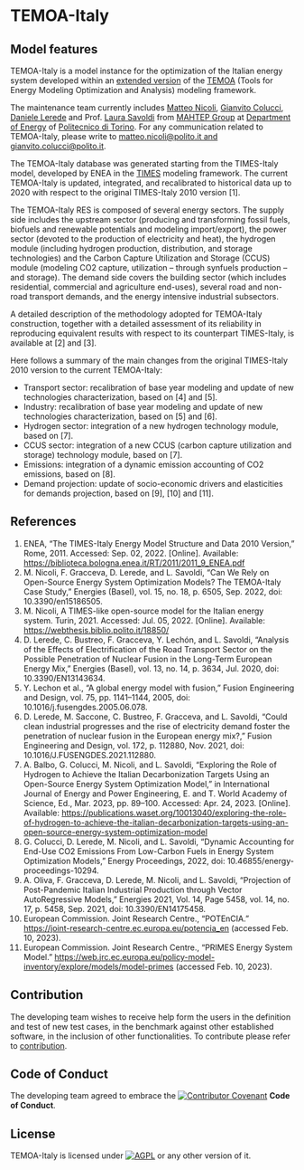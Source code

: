 # TEMOA-Italy
## Model features

TEMOA-Italy is a model instance for the optimization of the Italian energy system developed within an [extended version](https://github.com/MAHTEP/TEMOA) of the [TEMOA](https://temoacloud.com/) (Tools for Energy Modeling Optimization and Analysis) modeling framework.

The maintenance team currently includes [Matteo Nicoli](http://www.mahtep.polito.it/people/phd_students/nicoli_matteo), [Gianvito Colucci](http://www.mahtep.polito.it/people/phd_students/colucci_gianvito), [Daniele Lerede](http://www.mahtep.polito.it/people/phd_students/lerede_daniele) and Prof. [Laura Savoldi](http://www.mahtep.polito.it/people/head/savoldi_laura) from [MAHTEP Group](http://www.mahtep.polito.it) at [Department of Energy](https://www.denerg.polito.it/en/) of [Politecnico di Torino](https://www.polito.it/en).
For any communication related to TEMOA-Italy, please write to [matteo.nicoli@polito.it and gianvito.colucci@polito.it](mailto:matteo.nicoli@polito.it;gianvito.colucci@polito.it).

The TEMOA-Italy database was generated starting from the TIMES-Italy model, developed by ENEA in the [TIMES](https://iea-etsap.org/index.php/etsap-tools/model-generators/times) modeling framework. The current TEMOA-Italy is updated, integrated, and recalibrated to historical data up to 2020 with respect to the original TIMES-Italy 2010 version [1].

The TEMOA-Italy RES is composed of several energy sectors.
The supply side includes the upstream sector (producing and transforming fossil fuels, biofuels and renewable potentials and modeling import/export), the power sector (devoted to the production of electricity and heat), the hydrogen module (including hydrogen production, distribution, and storage technologies) and the Carbon Capture Utilization and Storage (CCUS) module (modeling CO2 capture, utilization – through synfuels production – and storage).
The demand side covers the building sector (which includes residential, commercial and agriculture end-uses), several road and non-road transport demands, and the energy intensive industrial subsectors.

A detailed description of the methodology adopted for TEMOA-Italy construction, together with a detailed assessment of its reliability in reproducing equivalent results with respect to its counterpart TIMES-Italy, is available at [2] and [3].

Here follows a summary of the main changes from the original TIMES-Italy 2010 version to the current TEMOA-Italy:
- Transport sector: recalibration of base year modeling and update of new technologies characterization, based on [4] and [5].
- Industry: recalibration of base year modeling and update of new technologies characterization, based on [5] and [6].
- Hydrogen sector: integration of a new hydrogen technology module, based on [7].
- CCUS sector: integration of a new CCUS (carbon capture utilization and storage) technology module, based on [7].
- Emissions: integration of a dynamic emission accounting of CO2 emissions, based on [8].
- Demand projection: update of socio-economic drivers and elasticities for demands projection, based on [9], [10] and [11].

## References

1. ENEA, “The TIMES-Italy Energy Model Structure and Data 2010 Version,” Rome, 2011. Accessed: Sep. 02, 2022. [Online]. Available: https://biblioteca.bologna.enea.it/RT/2011/2011_9_ENEA.pdf
2. M. Nicoli, F. Gracceva, D. Lerede, and L. Savoldi, “Can We Rely on Open-Source Energy System Optimization Models? The TEMOA-Italy Case Study,” Energies (Basel), vol. 15, no. 18, p. 6505, Sep. 2022, doi: 10.3390/en15186505.
3. M. Nicoli, A TIMES-like open-source model for the Italian energy system. Turin, 2021. Accessed: Jul. 05, 2022. [Online]. Available: https://webthesis.biblio.polito.it/18850/
4. D. Lerede, C. Bustreo, F. Gracceva, Y. Lechón, and L. Savoldi, “Analysis of the Effects of Electrification of the Road Transport Sector on the Possible Penetration of Nuclear Fusion in the Long-Term European Energy Mix,” Energies (Basel), vol. 13, no. 14, p. 3634, Jul. 2020, doi: 10.3390/EN13143634.
5. Y. Lechon et al., “A global energy model with fusion,” Fusion Engineering and Design, vol. 75, pp. 1141–1144, 2005, doi: 10.1016/j.fusengdes.2005.06.078.
6. D. Lerede, M. Saccone, C. Bustreo, F. Gracceva, and L. Savoldi, “Could clean industrial progresses and the rise of electricity demand foster the penetration of nuclear fusion in the European energy mix?,” Fusion Engineering and Design, vol. 172, p. 112880, Nov. 2021, doi: 10.1016/J.FUSENGDES.2021.112880.
7. A. Balbo, G. Colucci, M. Nicoli, and L. Savoldi, “Exploring the Role of Hydrogen to Achieve the Italian Decarbonization Targets Using an Open-Source Energy System Optimization Model,” in International Journal of Energy and Power Engineering, E. and T. World Academy of Science, Ed., Mar. 2023, pp. 89–100. Accessed: Apr. 24, 2023. [Online]. Available: https://publications.waset.org/10013040/exploring-the-role-of-hydrogen-to-achieve-the-italian-decarbonization-targets-using-an-open-source-energy-system-optimization-model
8. G. Colucci, D. Lerede, M. Nicoli, and L. Savoldi, “Dynamic Accounting for End-Use CO2 Emissions From Low-Carbon Fuels in Energy System Optimization Models,” Energy Proceedings, 2022, doi: 10.46855/energy-proceedings-10294.
9. A. Oliva, F. Gracceva, D. Lerede, M. Nicoli, and L. Savoldi, “Projection of Post-Pandemic Italian Industrial Production through Vector AutoRegressive Models,” Energies 2021, Vol. 14, Page 5458, vol. 14, no. 17, p. 5458, Sep. 2021, doi: 10.3390/EN14175458.
10. European Commission. Joint Research Centre., “POTEnCIA.” https://joint-research-centre.ec.europa.eu/potencia_en (accessed Feb. 10, 2023).
11. European Commission. Joint Research Centre., “PRIMES Energy System Model.” https://web.jrc.ec.europa.eu/policy-model-inventory/explore/models/model-primes (accessed Feb. 10, 2023).

## Contribution

The developing team wishes to receive help form the users in the definition and test of new test cases, in the benchmark against other established software, in the inclusion of other functionalities.
To contribute please refer to [contribution](CONTRIBUTION.md).

## Code of Conduct

The developing team agreed to embrace the [![Contributor Covenant](https://img.shields.io/badge/Contributor%20Covenant-2.1-4baaaa.svg)](CODE_OF_CONDUCT.md) **Code of Conduct**.
 
## License
TEMOA-Italy is licensed under [![AGPL](https://www.gnu.org/graphics/agplv3-with-text-100x42.png)](LICENSE) or any other version of it.
